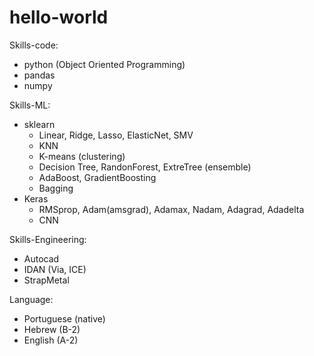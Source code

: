 # hello-world

Skills-code:
- python (Object Oriented Programming)
- pandas
- numpy

Skills-ML:
- sklearn
  * Linear, Ridge, Lasso, ElasticNet, SMV
  * KNN
  * K-means (clustering)
  * Decision Tree, RandonForest, ExtreTree (ensemble)
  * AdaBoost, GradientBoosting
  * Bagging
- Keras
  * RMSprop, Adam(amsgrad), Adamax, Nadam, Adagrad, Adadelta
  * CNN

Skills-Engineering:
- Autocad
- IDAN (Via, ICE)
- StrapMetal

Language:
- Portuguese (native)
- Hebrew (B-2)
- English (A-2)
